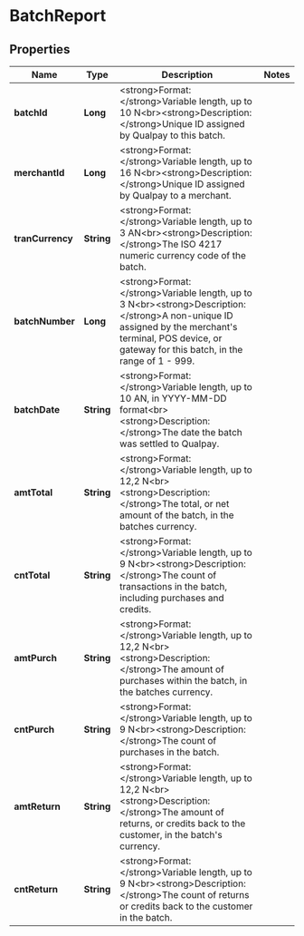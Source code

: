 
# BatchReport

## Properties
Name | Type | Description | Notes
------------ | ------------- | ------------- | -------------
**batchId** | **Long** | &lt;strong&gt;Format: &lt;/strong&gt;Variable length, up to 10 N&lt;br&gt;&lt;strong&gt;Description: &lt;/strong&gt;Unique ID assigned by Qualpay to this batch. | 
**merchantId** | **Long** | &lt;strong&gt;Format: &lt;/strong&gt;Variable length, up to 16 N&lt;br&gt;&lt;strong&gt;Description: &lt;/strong&gt;Unique ID assigned by Qualpay to a merchant. | 
**tranCurrency** | **String** | &lt;strong&gt;Format: &lt;/strong&gt;Variable length, up to 3 AN&lt;br&gt;&lt;strong&gt;Description: &lt;/strong&gt;The ISO 4217 numeric currency code of the batch. | 
**batchNumber** | **Long** | &lt;strong&gt;Format: &lt;/strong&gt;Variable length, up to 3 N&lt;br&gt;&lt;strong&gt;Description: &lt;/strong&gt;A non-unique ID assigned by the merchant&#39;s terminal, POS device, or gateway for this batch, in the range of 1 - 999. | 
**batchDate** | **String** | &lt;strong&gt;Format: &lt;/strong&gt;Variable length, up to 10 AN, in YYYY-MM-DD format&lt;br&gt;&lt;strong&gt;Description: &lt;/strong&gt;The date the batch was settled to Qualpay. | 
**amtTotal** | **String** | &lt;strong&gt;Format: &lt;/strong&gt;Variable length, up to 12,2 N&lt;br&gt;&lt;strong&gt;Description: &lt;/strong&gt;The total, or net amount of the batch, in the batches currency. | 
**cntTotal** | **String** | &lt;strong&gt;Format: &lt;/strong&gt;Variable length, up to 9 N&lt;br&gt;&lt;strong&gt;Description: &lt;/strong&gt;The count of transactions in the batch, including purchases and credits. | 
**amtPurch** | **String** | &lt;strong&gt;Format: &lt;/strong&gt;Variable length, up to 12,2 N&lt;br&gt;&lt;strong&gt;Description: &lt;/strong&gt;The amount of purchases within the batch, in the batches currency. | 
**cntPurch** | **String** | &lt;strong&gt;Format: &lt;/strong&gt;Variable length, up to 9 N&lt;br&gt;&lt;strong&gt;Description: &lt;/strong&gt;The count of purchases in the batch. | 
**amtReturn** | **String** | &lt;strong&gt;Format: &lt;/strong&gt;Variable length, up to 12,2 N&lt;br&gt;&lt;strong&gt;Description: &lt;/strong&gt;The amount of returns, or credits back to the customer, in the batch&#39;s currency. | 
**cntReturn** | **String** | &lt;strong&gt;Format: &lt;/strong&gt;Variable length, up to 9 N&lt;br&gt;&lt;strong&gt;Description: &lt;/strong&gt;The count of returns or credits back to the customer in the batch. | 



